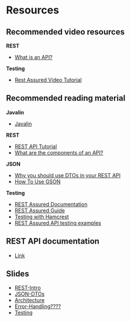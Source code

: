 # Resources

## Recommended video resources

**REST**

- [What is an API?](https://www.youtube.com/watch?v=7YcW25PHnAA&t=1s)

**Testing**

-  [Rest Assured Video Tutorial](https://testautomationu.applitools.com/automating-your-api-tests-with-rest-assured/chapter2.html)


## Recommended reading material

**Javalin**

- [Javalin](https://javalin.io/)

**REST**
- [REST API Tutorial](https://restfulapi.net/)
- [What are the components of an API?](https://blog.postman.com/what-are-the-components-of-an-api/)

**JSON**

- [Why you should use DTOs in your REST API](https://cassiomolin.com/2016/03/23/why-you-should-use-dtos-in-your-rest-api/)
- [How To Use GSON](https://www.techiedelight.com/serialization-java-objects-google-gson-library/)

**Testing**

- [REST Assured Documentation](https://rest-assured.io/)
- [REST Assured Guide](https://www.baeldung.com/rest-assured-tutorial)
- [Testing with Hamcrest](https://www.baeldung.com/java-junit-hamcrest-guide)
- [REST Assured API testing examples](https://medium.com/chaya-thilakumara/rest-assured-api-testing-part-1-e96a2f284a6e)


## REST API documentation

- [Link](http://#)

## Slides

- [REST-Intro](https://docs.google.com/presentation/d/1bRWN7FVqkzx1MOu_TzRxXJiY2YSSFgKu7trzgdIdJfQ/edit#slide=id.p2)
- [JSON-DTOs](https://docs.google.com/presentation/d/1QqwaA0g1P-aDoGctvR6EMpAgR-zrmHD1hVChm-4gJx4/edit#slide=id.g5fd6b2a3e4_0_13)
- [Architecture](https://docs.google.com/presentation/d/1z2r5AtlBGLQRG4Mh7-TdG6i_rhtJF96_MHvmP-FjMrk/edit#slide=id.p2)
- [Error-Handling????](https://docs.google.com/presentation/d/1mZQIteVLRTEOfm0hR6XdHczqlJupNgriKgU2WoMGywQ/edit#slide=id.g60aaa4e8da_0_60)
- [Testing](https://docs.google.com/presentation/d/1WI8DwwkSfX5-Tev2ZzQj0EVPjBU4inhghsVK46w-OKI/edit#slide=id.g6065424dd6_3_38)
